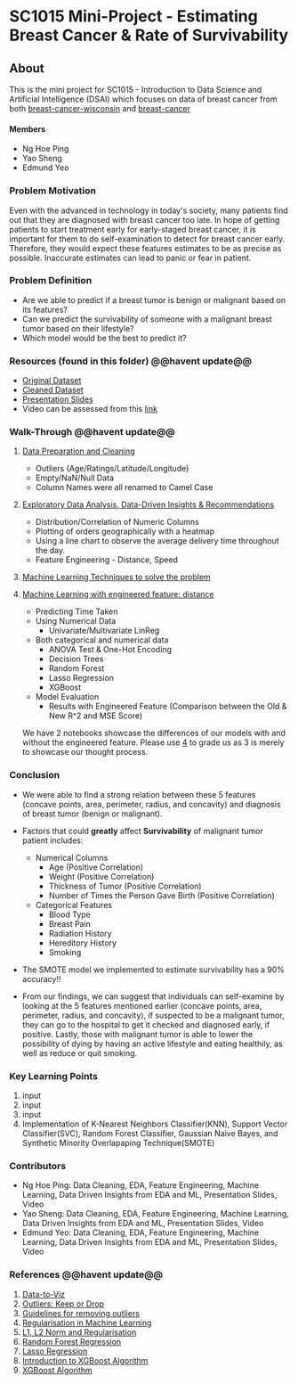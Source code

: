 # SC1015 Mini-Project - Estimating Breast Cancer &amp; Rate of Survivability

## About 
This is the mini project for SC1015 - Introduction to Data Science and Artificial Intelligence (DSAI) which focuses on data of breast cancer from both [breast-cancer-wisconsin](https://www.kaggle.com/datasets/uciml/breast-cancer-wisconsin-data) and [breast-cancer](https://www.kaggle.com/datasets/homayoonkhadivi/breast-cancer-datasets)

#### Members
- Ng Hoe Ping
- Yao Sheng
- Edmund Yeo


### Problem Motivation
Even with the advanced in technology in today's society, many patients find out that they are diagnosed with breast cancer too late. In hope of getting patients to start treatment early for early-staged breast cancer, it is important for them to do self-examination to detect for breast cancer early. Therefore, they would expect these features estimates to be as precise as possible. Inaccurate estimates can lead to panic or fear in patient.

### Problem Definition
- Are we able to predict if a breast tumor is benign or malignant based on its features?
- Can we predict the survivability of someone with a malignant breast tumor based on their lifestyle?
- Which model would be the best to predict it?

### Resources (found in this folder) @@havent update@@

- [Original Dataset](https://github.com/Georgetxm/SC1015/blob/main/train.csv)
- [Cleaned Dataset](https://github.com/Georgetxm/SC1015/blob/main/train_cleaned.csv)
- [Presentation Slides](https://github.com/Georgetxm/SC1015/blob/main/SC1015-MiniProj.pdf)
- Video can be assessed from this [link](https://www.youtube.com/watch?v=ZABvxkkY4mM)

### Walk-Through @@havent update@@
1. [Data Preparation and Cleaning](https://github.com/Georgetxm/SC1015/blob/main/Data_Preparation_Cleaning.ipynb)
    - Outliers (Age/Ratings/Latitude/Longitude)
    - Empty/NaN/Null Data
    - Column Names were all renamed to Camel Case

2. [Exploratory Data Analysis, Data-Driven Insights & Recommendations](https://github.com/Georgetxm/SC1015/blob/main/Exploratory_Data_Analysis.ipynb)
    - Distribution/Correlation of Numeric Columns
    - Plotting of orders geographically with a heatmap
    - Using a line chart to observe the average delivery time throughout the day.
    - Feature Engineering - Distance, Speed
   
3. [Machine Learning Techniques to solve the problem](https://github.com/Georgetxm/SC1015/blob/main/Machine_Learning_without_distance.ipynb)
4. [Machine Learning with engineered feature: distance](https://github.com/Georgetxm/SC1015/blob/main/Machine_Learning_V2_w_distanceipynb)
    - Predicting Time Taken
    - Using Numerical Data
        - Univariate/Multivariate LinReg
    - Both categorical and numerical data
        - ANOVA Test & One-Hot Encoding
        - Decision Trees
        - Random Forest
        - Lasso Regression
        - XGBoost
    - Model Evaluation
        - Results with Engineered Feature (Comparison between the Old & New R^2 and MSE Score) 

    We have 2 notebooks showcase the differences of our models with and without the engineered feature. Please use [4](https://github.com/Georgetxm/SC1015/blob/main/Machine_Learning_V2_w_distanceipynb) to grade us as 3 is merely to showcase our thought process.

### Conclusion
- We were able to find a strong relation between these 5 features (concave points, area, perimeter, radius, and concavity) and diagnosis of breast tumor (benign or malignant).
- Factors that could **greatly** affect **Survivability** of malignant tumor patient includes:
    - Numerical Columns 
        - Age (Positive Correlation)
        - Weight (Positive Correlation)
        - Thickness of Tumor (Positive Correlation)
        - Number of Times the Person Gave Birth (Positive Correlation)
    - Categorical Features 
        - Blood Type
        - Breast Pain
        - Radiation History
        - Hereditory History
        - Smoking
    
- The SMOTE model we implemented to estimate survivability has a 90% accuracy!!
- From our findings, we can suggest that individuals can self-examine by looking at the 5 features mentioned earlier (concave points, area, perimeter, radius, and concavity), if suspected to be a malignant tumor, they can go to the hospital to get it checked and diagnosed early, if positive. Lastly, those with malignant tumor is able to lower the possibility of dying by having an active lifestyle and eating healthily, as well as reduce or quit smoking.

### Key Learning Points
1. input
2. input
3. input
4. Implementation of K-Nearest Neighbors Classifier(KNN), Support Vector Classifier(SVC), Random Forest Classifier, Gaussian Naive Bayes, and Synthetic Minority Overlapaping Technique(SMOTE)

### Contributors
- Ng Hoe Ping: Data Cleaning, EDA, Feature Engineering, Machine Learning, Data Driven Insights from EDA and ML, Presentation Slides, Video
- Yao Sheng: Data Cleaning, EDA, Feature Engineering, Machine Learning, Data Driven Insights from EDA and ML, Presentation Slides, Video
- Edmund Yeo: Data Cleaning, EDA, Feature Engineering, Machine Learning, Data Driven Insights from EDA and ML, Presentation Slides, Video

### References @@havent update@@
1. [Data-to-Viz](https://www.data-to-viz.com/)
2. [Outliers: Keep or Drop](https://towardsdatascience.com/outliers-keep-or-drop-892b599b8ab6)
3. [Guidelines for removing outliers](https://statisticsbyjim.com/basics/remove-outliers/)
4. [Regularisation in Machine Learning](https://towardsdatascience.com/regularization-in-machine-learning-76441ddcf99a)
5. [L1, L2 Norm and Regularisation](https://www.analyticssteps.com/blogs/l2-and-l1-regularization-machine-learning)
6. [Random Forest Regression](https://towardsdatascience.com/random-forest-regression-5f605132d19d)
7. [Lasso Regression](https://www.mygreatlearning.com/blog/understanding-of-lasso-regression/#:~:text=Lasso%20regression%20is%20a%20regularization,i.e.%20models%20with%20fewer%20parameters)
8. [Introduction to XGBoost Algorithm](https://www.analyticsvidhya.com/blog/2018/09/an-end-to-end-guide-to-understand-the-math-behind-xgboost/)
9. [XGBoost Algorithm](https://towardsdatascience.com/https-medium-com-vishalmorde-xgboost-algorithm-long-she-may-rein-edd9f99be63d)
